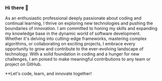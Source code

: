 ### Hi there 👋

<!--
**spatelsuy/spatelsuy** is a ✨ _special_ ✨ repository because its `README.md` (this file) appears on your GitHub profile.

Here are some ideas to get you started:

- 🔭 I’m currently working on ...
- 🌱 I’m currently learning ...
- 👯 I’m looking to collaborate on ...
- 🤔 I’m looking for help with ...
- 💬 Ask me about ...
- 📫 How to reach me: ...
- 😄 Pronouns: ...
- ⚡ Fun fact: ...
-->

As an enthusiastic professional deeply passionate about coding and continual learning, I thrive on exploring new technologies and pushing the boundaries of innovation. I am committed to honing my skills and expanding my knowledge base in the dynamic world of software development. Whether it's delving into cutting-edge frameworks, mastering complex algorithms, or collaborating on exciting projects, I embrace every opportunity to grow and contribute to the ever-evolving landscape of technology. With a solid foundation in coding and a hunger for new challenges, I am poised to make meaningful contributions to any team or project on GitHub. 

**Let's code, learn, and innovate together!
